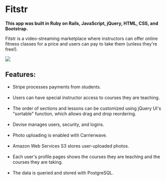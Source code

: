 <h1>Fitstr</h1>

<b>This app was built in Ruby on Rails, JavaScript, jQuery, HTML, CSS, and Bootstrap.</b>

Fitstr is a video-streaming marketplace where instructors can offer online fitness classes for a price and users can pay to take them (unless they're free!).

<img src="http://www.kellylougheed.com/images/projects/fitstr.png"/>

<h2>Features:</h2>

<ul>
<li> Stripe processes payments from students.</li><br/>

<li> Users can have special instructor access to courses they are teaching.</li><br/>

<li> The order of sections and lessons can be customized using jQuery UI's "sortable" function, which allows drag and drop reordering.</li><br/>

<li> Devise manages users, security, and logins.</li><br/>

<li> Photo uploading is enabled with Carrierwave.</li><br/>

<li> Amazon Web Services S3 stores user-uploaded photos.</li><br/>

<li> Each user's profile pages shows the courses they are teaching and the courses they are taking.</li><br/>

<li> The data is queried and stored with PostgreSQL.</li><br/>
</ul>
